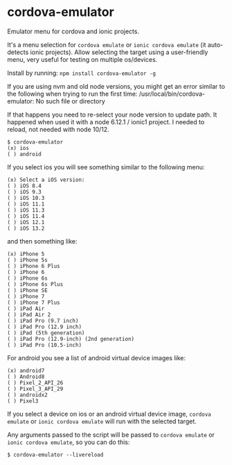 # cordova-emulator

Emulator menu for cordova and ionic projects. 

It's a menu selection for `cordova emulate` or `ionic cordova emulate` (it auto-detects ionic projects). Allow selecting the target using a user-friendly menu, very useful for testing on multiple os/devices. 

Install by running: `npm install cordova-emulator -g`

If you are using nvm and old node versions, you might get an error similar to the following  when trying to run the first time: /usr/local/bin/cordova-emulator: No such file or directory

If that happens you need to re-select your node version to update path. It happened when used it with a node 6.12.1 / ionic1 project. I needed to reload, not needed with node 10/12.


```shell
$ cordova-emulator 
(x) ios
( ) android
```

If you select ios you will see something similar to the following menu:
```
(x) Select a iOS version:
( ) iOS 8.4
( ) iOS 9.3
( ) iOS 10.3
( ) iOS 11.1
( ) iOS 11.3
( ) iOS 11.4
( ) iOS 12.1
( ) iOS 13.2
```

and then something like:
```
(x) iPhone 5
( ) iPhone 5s
( ) iPhone 6 Plus
( ) iPhone 6
( ) iPhone 6s
( ) iPhone 6s Plus
( ) iPhone SE
( ) iPhone 7
( ) iPhone 7 Plus
( ) iPad Air
( ) iPad Air 2
( ) iPad Pro (9.7 inch)
( ) iPad Pro (12.9 inch)
( ) iPad (5th generation)
( ) iPad Pro (12.9-inch) (2nd generation)
( ) iPad Pro (10.5-inch)
```

For android you see a list of android virtual device images like:
```
(x) android7
( ) Android8
( ) Pixel_2_API_26
( ) Pixel_3_API_29
( ) androidx2
( ) Pixel3
```

If you select a device on ios or an android virtual device image, `cordova emulate` or `ionic cordova emulate` will run with the selected target.


Any arguments passed to the script will be passed to `cordova emulate` or `ionic cordova emulate`, so you can do this:

```shell
$ cordova-emulator --livereload
```